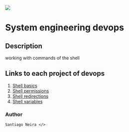 <img src="https://user-images.githubusercontent.com/69850751/159728963-0de364d1-5756-4a58-a76b-4a3be25d95f7.png"/>

# System engineering devops

## Description
working with commands of the shell

## Links to each project of devops

1. [Shell basics](./0x00-shell_basics)
2. [Shell permissions](./0x01-shell_permissions)
3. [Shell redirections](./0x02-shel_redirections)
4. [Shell variables ](./0x03-shell_variables_expansions)

### Author
``Santiago Neira </>``
